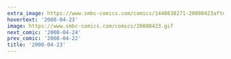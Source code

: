 ```yaml
---
extra_image: https://www.smbc-comics.com/comics/1448638271-20080423after.png
hovertext: '2008-04-23'
image: https://www.smbc-comics.com/comics/20080423.gif
next_comic: '2008-04-24'
prev_comic: '2008-04-22'
title: '2008-04-23'
---
```


